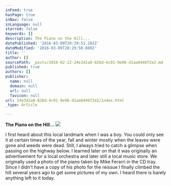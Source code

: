 ```yaml
---
inFeed: true
hasPage: true
inNav: false
inLanguage: null
starred: false
keywords: []
description: The Piano on the Hill...
datePublished: '2016-03-09T20:29:51.282Z'
dateModified: '2016-03-09T20:29:50.889Z'
title: ''
author: []
sourcePath: _posts/2016-02-22-24e342a8-826d-4c91-9e96-d1aa8446f2e2.md
published: true
authors: []
publisher:
  name: null
  domain: null
  url: null
  favicon: null
url: 24e342a8-826d-4c91-9e96-d1aa8446f2e2/index.html
_type: Article

---
```

**The Piano on the Hill...**
![](https://s3-us-west-2.amazonaws.com/the-grid-img/p/7f7940e740fa3617f5d77af2dc425429eb707d08.jpg)

I first heard about this local landmark when I was a boy. You could only see it at certain times of the year, fall and winter mostly when the leaves were gone and weeds were dead. Still, I always tried to catch a glimpse when passing on the highway below. I learned later on that it was originally an advertisement for a local orchestra and later still a local music store. We originally used a photo of the piano taken by Mike Ferarri in the CD tray. Since I didn't have a copy of his photo for the reissue I finally climbed the hill several years ago to get some pictures of my own. I heard there is barely anything left to it today.